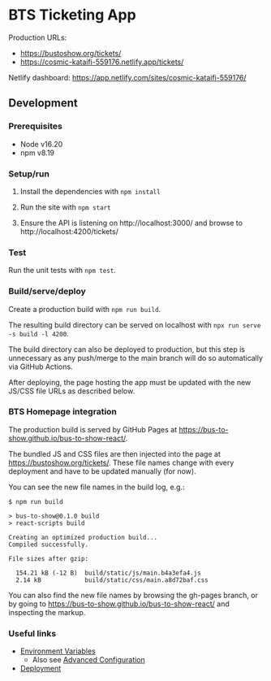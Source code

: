# BTS Ticketing App

Production URLs:

* https://bustoshow.org/tickets/
* https://cosmic-kataifi-559176.netlify.app/tickets/

Netlify dashboard: https://app.netlify.com/sites/cosmic-kataifi-559176/

## Development

### Prerequisites

* Node v16.20
* npm v8.19

### Setup/run

1. Install the dependencies with `npm install`

2. Run the site with `npm start`

3. Ensure the API is listening on http://localhost:3000/ and browse to
   http://localhost:4200/tickets/

### Test

Run the unit tests with `npm test`.

### Build/serve/deploy

Create a production build with `npm run build`.

The resulting build directory can be served on localhost with `npx run serve -s build -l 4200`.

The build directory can also be deployed to production, but this step is unnecessary as any
push/merge to the main branch will do so automatically via GitHub Actions.

After deploying, the page hosting the app must be updated with the new JS/CSS file URLs as
described below.

### BTS Homepage integration

The production build is served by GitHub Pages at https://bus-to-show.github.io/bus-to-show-react/.

The bundled JS and CSS files are then injected into the page at https://bustoshow.org/tickets/.
These file names change with every deployment and have to be updated manually (for now).

You can see the new file names in the build log, e.g.:

```
$ npm run build

> bus-to-show@0.1.0 build
> react-scripts build

Creating an optimized production build...
Compiled successfully.

File sizes after gzip:

  154.21 kB (-12 B)  build/static/js/main.b4a3efa4.js
  2.14 kB            build/static/css/main.a8d72baf.css
```

You can also find the new file names by browsing the gh-pages branch, or by going to
https://bus-to-show.github.io/bus-to-show-react/ and inspecting the markup.

### Useful links

* [Environment Variables](https://create-react-app.dev/docs/adding-custom-environment-variables/)
  * Also see [Advanced Configuration](https://create-react-app.dev/docs/advanced-configuration/)
* [Deployment](https://create-react-app.dev/docs/deployment/)
